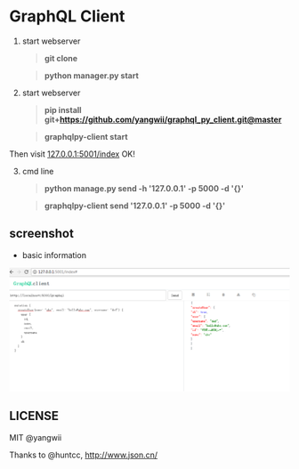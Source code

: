 # GraphQL Client



1. start webserver

    > **git clone**

	> **python manager.py start**

2. start webserver

    > **pip install git+https://github.com/yangwii/graphql_py_client.git@master**

	> **graphqlpy-client start**

Then visit [127.0.0.1:5001/index](http://127.0.0.1:5001/index) OK!

3. cmd line

    > **python manage.py  send -h '127.0.0.1' -p 5000 -d '{}'**

    > **graphqlpy-client send '127.0.0.1' -p 5000 -d '{}'**


## screenshot

 - basic information

![shot_1](/doc/2.png)

## LICENSE

MIT @yangwii

Thanks to @huntcc, http://www.json.cn/
